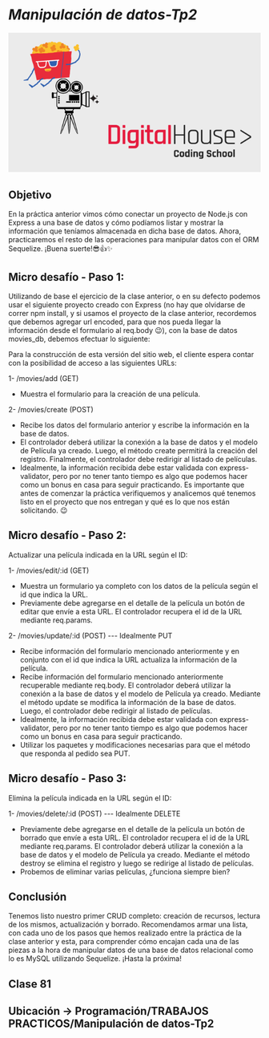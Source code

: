 # *Manipulación de datos-Tp2*

![portada](public/img/cover2.png)

## Objetivo
En la práctica anterior vimos cómo conectar un proyecto de Node.js con Express a
una base de datos y cómo podíamos listar y mostrar la información que teníamos
almacenada en dicha base de datos. Ahora, practicaremos el resto de las
operaciones para manipular datos con el ORM Sequelize.
¡Buena suerte!😎👍✨

## Micro desafío - Paso 1:
Utilizando de base el ejercicio de la clase anterior, o en su defecto podemos usar
el siguiente proyecto creado con Express (no hay que olvidarse de correr npm
install, y si usamos el proyecto de la clase anterior, recordemos que debemos
agregar url encoded, para que nos pueda llegar la información desde el
formulario al req.body 😉), con la base de datos movies_db, debemos efectuar lo
siguiente:

Para la construcción de esta versión del sitio web, el cliente espera contar con la
posibilidad de acceso a las siguientes URLs:

1- /movies/add (GET)
- Muestra el formulario para la creación de una película.

2- /movies/create (POST)
- Recibe los datos del formulario anterior y escribe la información en la
base de datos.
- El controlador deberá utilizar la conexión a la base de datos y el
modelo de Película ya creado. Luego, el método create permitirá la
creación del registro. Finalmente, el controlador debe redirigir al
listado de películas.
- Idealmente, la información recibida debe estar validada con
express-validator, pero por no tener tanto tiempo es algo que
podemos hacer como un bonus en casa para seguir practicando.
Es importante que antes de comenzar la práctica verifiquemos y analicemos qué
tenemos listo en el proyecto que nos entregan y qué es lo que nos están
solicitando. 😉

## Micro desafío - Paso 2:
Actualizar una película indicada en la URL según el ID:

1- /movies/edit/:id (GET)
- Muestra un formulario ya completo con los datos de la película según
el id que indica la URL.
- Previamente debe agregarse en el detalle de la película un botón de
editar que envíe a esta URL. El controlador recupera el id de la URL
mediante req.params.

2- /movies/update/:id (POST) --- Idealmente PUT
- Recibe información del formulario mencionado anteriormente y en
conjunto con el id que indica la URL actualiza la información de la
película.
- Recibe información del formulario mencionado anteriormente
recuperable mediante req.body. El controlador deberá utilizar la
conexión a la base de datos y el modelo de Película ya creado.
Mediante el método update se modifica la información de la base de
datos. Luego, el controlador debe redirigir al listado de películas.
- Idealmente, la información recibida debe estar validada con
express-validator, pero por no tener tanto tiempo es algo que
podemos hacer como un bonus en casa para seguir practicando.
- Utilizar los paquetes y modificaciones necesarias para que el método
que responda al pedido sea PUT.

## Micro desafío - Paso 3:
Elimina la película indicada en la URL según el ID:

1- /movies/delete/:id (POST) --- Idealmente DELETE
- Previamente debe agregarse en el detalle de la película un botón de
borrado que envíe a esta URL. El controlador recupera el id de la URL
mediante req.params. El controlador deberá utilizar la conexión a la
base de datos y el modelo de Película ya creado. Mediante el método
destroy se elimina el registro y luego se redirige al listado de películas.
- Probemos de eliminar varias películas, ¿funciona siempre bien?

## Conclusión
Tenemos listo nuestro primer CRUD completo: creación de recursos, lectura de los
mismos, actualización y borrado. Recomendamos armar una lista, con cada uno de
los pasos que hemos realizado entre la práctica de la clase anterior y esta, para
comprender cómo encajan cada una de las piezas a la hora de manipular datos de
una base de datos relacional como lo es MySQL utilizando Sequelize.
¡Hasta la próxima!

## Clase 81

## Ubicación -> Programación/TRABAJOS PRACTICOS/Manipulación de datos-Tp2